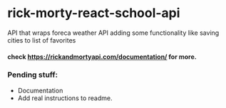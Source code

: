 # rick-morty-react-school-api
API that wraps foreca weather API adding some functionality like saving cities to list of favorites

#### check https://rickandmortyapi.com/documentation/ for more.

### Pending stuff:
- Documentation
- Add real instructions to readme.